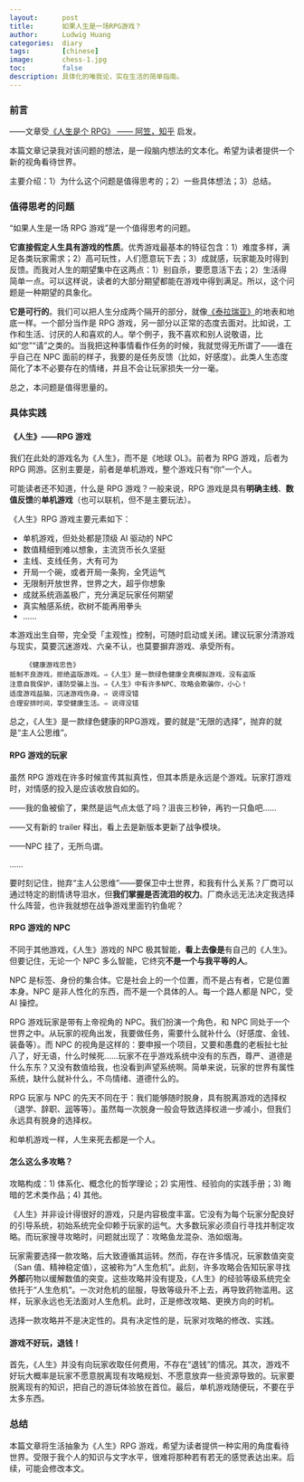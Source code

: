 ```yaml
---
layout:      post
title:       如果人生是一场RPG游戏？
author:      Ludwig Huang
categories:  diary
tags:        [chinese]
image:       chess-1.jpg
toc:         false
description: 具体化的唯我论，实在生活的简单指南。
---
```


### 前言

——文章受[《人生是个 RPG》 —— 阿笠，知乎](https://zhuanlan.zhihu.com/p/19718755) 启发。

本篇文章记录我对该问题的想法，是一段脑内想法的文本化。希望为读者提供一个新的视角看待世界。

主要介绍：1）为什么这个问题是值得思考的；2）一些具体想法；3）总结。

### 值得思考的问题

“如果人生是一场 RPG 游戏”是一个值得思考的问题。

**它直接假定人生具有游戏的性质**。优秀游戏最基本的特征包含：1）难度多样，满足各类玩家需求；2）高可玩性，人们愿意玩下去；3）成就感，玩家能及时得到反馈。而我对人生的期望集中在这两点：1）别自杀，要愿意活下去；2）生活得简单一点。可以这样说，读者的大部分期望都能在游戏中得到满足。所以，这个问题是一种期望的具象化。

**它是可行的**。我们可以把人生分成两个隔开的部分，就像[《泰拉瑞亚》](https://terraria.wiki.gg/zh/wiki/Terraria_Wiki)的地表和地底一样。一个部分当作是 RPG 游戏，另一部分以正常的态度去面对。比如说，工作和生活、讨厌的人和喜欢的人。举个例子，我不喜欢和别人说敬语，比如“您”“请”之类的。当我把这种事情看作任务的时候，我就觉得无所谓了——谁在乎自己在 NPC 面前的样子，我要的是任务反馈（比如，好感度）。此类人生态度简化了本不必要存在的情绪，并且不会让玩家损失一分一毫。

总之，本问题是值得思量的。

### 具体实践

#### 《人生》——RPG 游戏

我们在此处的游戏名为《人生》，而不是《地球 OL》。前者为 RPG 游戏，后者为 RPG 网游。区别主要是，前者是单机游戏，整个游戏只有“你”一个人。

可能读者还不知道，什么是 RPG 游戏？一般来说，RPG 游戏是具有**明确主线**、**数值反馈**的**单机游戏**（也可以联机，但不是主要玩法）。

《人生》RPG 游戏主要元素如下：

* 单机游戏，但处处都是顶级 AI 驱动的 NPC
* 数值精细到难以想象，主流货币长久坚挺
* 主线、支线任务，大有可为
* 开局一个碗，或者开局一条狗，全凭运气
* 无限制开放世界，世界之大，超乎你想象
* 成就系统涵盖极广，充分满足玩家任何期望
* 真实触感系统，砍树不能再用拳头
* ……

本游戏出生自带，完全受「主观性」控制，可随时启动或关闭。建议玩家分清游戏与现实，莫要沉迷游戏、六亲不认，也莫要摒弃游戏、承受所有。

```
    《健康游戏忠告》
抵制不良游戏，拒绝盗版游戏。⇒《人生》是一款绿色健康全真模拟游戏，没有盗版
注意自我保护，谨防受骗上当。⇒《人生》中有许多NPC、攻略会欺骗你，小心！
适度游戏益脑，沉迷游戏伤身。⇒ 说得没错
合理安排时间，享受健康生活。⇒ 说得没错
```

总之，《人生》是一款绿色健康的RPG游戏，要的就是“无限的选择”，抛弃的就是“主人公思维”。

#### RPG 游戏的玩家

虽然 RPG 游戏在许多时候宣传其拟真性，但其本质是永远是个游戏。玩家打游戏时，对情感的投入是应该收放自如的。

——我的鱼被偷了，果然是运气点太低了吗？沮丧三秒钟，再钓一只鱼吧……

——又有新的 trailer 释出，看上去是新版本更新了战争模块。

——NPC 挂了，无所鸟谓。

……

要时刻记住，抛弃“主人公思维”——要保卫中土世界，和我有什么关系？厂商可以通过特定的剧情诱导泪水，但**我们掌握是否流泪的权力**。厂商永远无法决定我选择什么阵营，也许我就想在战争游戏里面钓钓鱼呢？

#### RPG 游戏的 NPC

不同于其他游戏，《人生》游戏的 NPC 极其智能，**看上去像是**有自己的《人生》。但要记住，无论一个 NPC 多么智能，它终究**不是一个与我平等的人**。

NPC 是标签、身份的集合体。它是社会上的一个位置，而不是占有者，它是位置本身。NPC 是非人性化的东西，而不是一个具体的人。每一个路人都是 NPC，受 AI 操控。

RPG 游戏玩家是带有上帝视角的 NPC。我们扮演一个角色，和 NPC 同处于一个世界之中。从玩家的视角出发，我要做任务，需要什么就补什么（好感度、金钱、装备等）。而 NPC 的视角是这样的：要申报一个项目，又要和愚蠢的老板扯七扯八了，好无语，什么时候死……玩家不在乎游戏系统中没有的东西，尊严、道德是什么东东？又没有数值给我，也没看到声望系统啊。简单来说，玩家的世界有属性系统，缺什么就补什么，不鸟情绪、道德什么的。

RPG 玩家与 NPC 的先天不同在于：我们能够随时脱身，具有脱离游戏的选择权（退学、辞职、[润](https://zh.wikipedia.org/zh-cn/%E6%B6%A6%E5%AD%A6)等等）。虽然每一次脱身一般会导致选择权进一步减小，但我们永远具有脱身的选择权。

和单机游戏一样，人生来死去都是一个人。

#### 怎么这么多攻略？

攻略构成：1) 体系化、概念化的哲学理论；2) 实用性、经验向的实践手册；3) 晦暗的艺术类作品；4) 其他。

《人生》并非设计得很好的游戏，只是内容极度丰富。它没有为每个玩家分配良好的引导系统，初始系统完全仰赖于玩家的运气。大多数玩家必须自行寻找并制定攻略。而玩家搜寻攻略时，问题就出现了：攻略鱼龙混杂、浩如烟海。

玩家需要选择一款攻略，后大致遵循其运转。然而，存在许多情况，玩家数值突变（San 值、精神稳定值），这被称为“人生危机”。此刻，许多攻略会告知玩家寻找**外部**药物以缓解数值的突变。这些攻略并没有提及，《人生》的经验等级系统完全依托于“人生危机”。一次对危机的屈服，导致等级升不上去，再导致药物滥用。这样，玩家永远也无法面对人生危机。此时，正是修改攻略、更换方向的时机。

选择一款攻略并不是决定性的。具有决定性的是，玩家对攻略的修改、实践。

#### 游戏不好玩，退钱！

首先，《人生》并没有向玩家收取任何费用，不存在“退钱”的情况。其次，游戏不好玩大概率是玩家不愿意脱离现有攻略规划、不愿意放弃一些资源导致的。玩家要脱离现有的知识，把自己的游玩体验放在首位。最后，单机游戏随便玩，不要在乎太多东西。

### 总结

本篇文章将生活抽象为《人生》RPG 游戏，希望为读者提供一种实用的角度看待世界。受限于我个人的知识与文字水平，很难将那种若有若无的感觉表达出来。后续，可能会修改本文。
